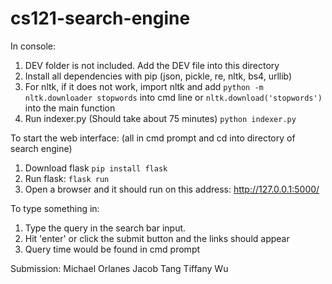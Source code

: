 # cs121-search-engine
In console:
1. DEV folder is not included. Add the DEV file into this directory
2. Install all dependencies with pip (json, pickle, re, nltk, bs4, urllib)
3. For nltk, if it does not work, import nltk and add `python -m nltk.downloader stopwords` into cmd line or `nltk.download('stopwords')` into the main function 
2. Run indexer.py (Should take about 75 minutes) `python indexer.py`

To start the web interface:
(all in cmd prompt and cd into directory of search engine)
1. Download flask `pip install flask`
2. Run flask: `flask run`
3. Open a browser and it should run on this address: http://127.0.0.1:5000/

To type something in:
1. Type the query in the search bar input. 
2. Hit 'enter' or click the submit button and the links should appear
3. Query time would be found in cmd prompt

Submission: 
Michael Orlanes
Jacob Tang
Tiffany Wu
